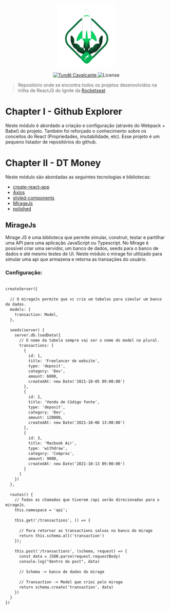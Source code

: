 <p align="center">
   <img src="https://raw.githubusercontent.com/tavareshenrique/ignite-reactjs/a11afefe824866f24dd3f9e1cc6e6e9530376ad1/%40assets/img/logo.svg" alt="Ignite" width="180"/>
</p>

<p align="center">
   <a href="https://www.linkedin.com/in/tund%C3%AA-cavalcante-1621441ba/">
      <img alt="Tundê Cavalcante" src="https://img.shields.io/badge/-Tundê Cavalcante-01B755?style=flat&logo=Linkedin&logoColor=white" />
   </a>

  <img alt="License" src="https://img.shields.io/badge/license-MIT-01B755">
</p>

> Repositório onde se encontra todos os projetos desenvolvidos na trilha de ReactJS do Ignite da [Rocketseat](https://github.com/Rocketseat).

# Chapter I - Github Explorer

Neste módulo é abordado a criação e configuração (através do Webpack + Babel) do projeto. Também foi reforçado o conhecimento sobre os conceitos do React (Propriedades, imutabilidade, etc).
Esse projeto é um pequeno listador de repositórios do github.

# Chapter II - DT Money

Neste módulo são abordadas as seguintes tecnologias e bibliotecas:

- [create-react-app](https://create-react-app.dev/)
- [Axios](https://axios-http.com/docs/intro)
- [styled-components](https://styled-components.com/)
- [MirageJs](https://miragejs.com/)
- [polished](https://polished.js.org/)

## MirageJs

Mirage JS é uma biblioteca que permite simular, construir, testar e partilhar uma API para uma aplicação JavaScript ou Typescript. No Mirage é possivel criar uma servidor, um banco de dados, seeds para o banco de dados e até mesmo testes de UI. Neste módulo o mirage foi utilizado para simular uma api que armazena e retorna as transações do usuário.

### Configuração:

``` Ts

createServer({

  // O mirageJs permite que vc crie um tabelas para simular um banco de dados.
  models: {
    transaction: Model,
  },

  seeds(server) {
    server.db.loadData({
      // O nome da tabela sempre vai ser o nome do model no plural.
      transactions: [
        {
          id: 1,
          title: 'Freelancer de website',
          type: 'deposit',
          category: 'Dev',
          amount: 6000,
          createdAt: new Date('2021-10-05 09:00:00')
        },
        {
          id: 2,
          title: 'Venda de Código fonte',
          type: 'deposit',
          category: 'Dev',
          amount: 120000,
          createdAt: new Date('2021-10-06 13:00:00')
        },
        {
          id: 3,
          title: 'Macbook Air',
          type: 'withdraw',
          category: 'Compras',
          amount: 9000,
          createdAt: new Date('2021-10-13 09:00:00')
        }
      ]
    })
  },

  routes() {
    // Todas as chamadas que tiverem /api serão direcionadas para o mirageJs.
    this.namespace = 'api';

    this.get('/transactions', () => {

      // Para retornar as transactions salvas no banco do mirage
      return this.schema.all('transaction')
    });

    this.post('/transactions', (schema, request) => {
      const data = JSON.parse(request.requestBody)
      console.log("dentro do post", data)

      // Schema -> banco de dados do mirage

      // Transaction -> Model que criei pelo mirage
      return schema.create('transaction', data)
    })
  }
})

```
